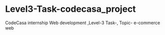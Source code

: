 # Level3-Task-codecasa_project
CodeCasa internship Web development ,Level-3 Task-, Topic- e-commerce web
